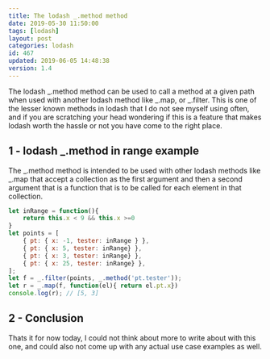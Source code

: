 ```yaml
---
title: The lodash _.method method
date: 2019-05-30 11:50:00
tags: [lodash]
layout: post
categories: lodash
id: 467
updated: 2019-06-05 14:48:38
version: 1.4
---
```


The lodash \_.method method can be used to call a method at a given path when used with another lodash method like _.map, or _.filter. This is one of the lesser known methods in lodash that I do not see myself using often, and if you are scratching your head wondering if this is a feature that makes lodash worth the hassle or not you have come to the right place.

<!-- more -->

## 1 - lodash _.method in range example

The _.method method is intended to be used with other lodash methods like \_.map that accept a collection as the first argument and then a second argument that is a function that is to be called for each element in that collection.

```js
let inRange = function(){
    return this.x < 9 && this.x >=0 
}
let points = [
    { pt: { x: -1, tester: inRange } },
    { pt: { x: 5, tester: inRange} },
    { pt: { x: 3, tester: inRange} },
    { pt: { x: 25, tester: inRange} },
];
let f = _.filter(points, _.method('pt.tester'));
let r = _.map(f, function(el){ return el.pt.x})
console.log(r); // [5, 3]
```

## 2 - Conclusion

Thats it for now today, I could not think about more to write about with this one, and could also not come up with any actual use case examples as well.
